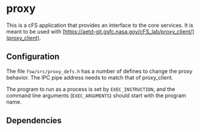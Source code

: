 # proxy

This is a cFS application that provides an interface to the core services. It is meant to be used with [https://aetd-git.gsfc.nasa.gov/cFS_lab/proxy_client/](proxy_client).

## Configuration

The file `fsw/src/proxy_defs.h` has a number of defines to change the proxy behavior.
The IPC pipe address needs to match that of proxy_client.

The program to run as a process is set by `EXEC_INSTRUCTION`, and the command line arguments (`EXEC_ARGUMENTS`) should start with the program name.

## Dependencies
